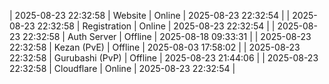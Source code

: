 | 2025-08-23 22:32:58 | Website | Online | 2025-08-23 22:32:54 |
| 2025-08-23 22:32:58 | Registration | Online | 2025-08-23 22:32:54 |
| 2025-08-23 22:32:58 | Auth Server | Offline | 2025-08-18 09:33:31 |
| 2025-08-23 22:32:58 | Kezan (PvE) | Offline | 2025-08-03 17:58:02 |
| 2025-08-23 22:32:58 | Gurubashi (PvP) | Offline | 2025-08-23 21:44:06 |
| 2025-08-23 22:32:58 | Cloudflare | Online | 2025-08-23 22:32:54 |
